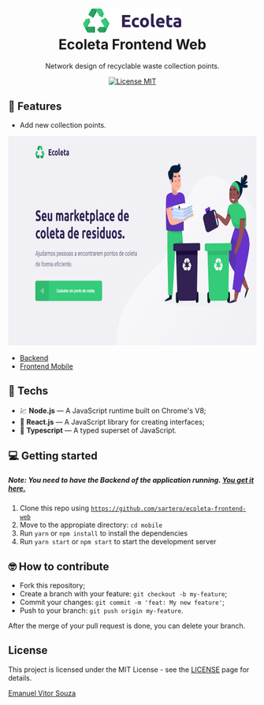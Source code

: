 <h1 align="center">
  <br>
    <img src=".github/logo-ecoleta.svg" alt="ecoleta" width="200">
  <br>
  Ecoleta Frontend Web
</h1>

<p align="center">Network design of recyclable waste collection points.</p>

<p align="center">
  <a href="https://opensource.org/licenses/MIT">
    <img src="https://img.shields.io/badge/license-MIT-green.svg" alt="License MIT">
  </a>
</p>

## 📜 Features

<ul>
  <li><p>Add new collection points.</p></li>
</ul>

<div align="center">
  <img src=".github/home-ecoleta-web.png" alt="Home" height="425">
</div>

<ul>
  <li><a href="https://github.com/sartero/ecoleta-backend">Backend</a></li>
  <li><a href="https://github.com/sartero/ecoleta-frontend-mobile">Frontend Mobile</a></li>
</ul>

## 🧰 Techs

[//]: # "Add the features of your project here:"

- 💹 **Node.js** — A JavaScript runtime built on Chrome's V8;
- 💼 **React.js** — A JavaScript library for creating interfaces;
- 🔷 **Typescript** — A typed superset of JavaScript.

## 💻 Getting started

##### Note: You need to have the Backend of the application running. <a href="https://github.com/sartero/ecoleta-backend">You get it here.</a>

1. Clone this repo using <code>https://github.com/sartero/ecoleta-frontend-web</code>
2. Move to the appropiate directory: <code>cd mobile</code>
3. Run <code>yarn</code> or <code>npm install</code> to install the dependencies
4. Run <code>yarn start</code> or <code>npm start</code> to start the development server

## 🤓 How to contribute

<ul>
  <li>Fork this repository;</li>
  <li>Create a branch with your feature: <code>git checkout -b my-feature</code>;</li>
  <li>Commit your changes: <code>git commit -m 'feat: My new feature'</code>;</li>
  <li>Push to your branch: <code>git push origin my-feature</code>.</li>
</ul>

<p>After the merge of your pull request is done, you can delete your branch.</p>

## License

This project is licensed under the MIT License - see the [LICENSE](https://opensource.org/licenses/MIT) page for details.

<a href="http://github.com/sartero">Emanuel Vitor Souza</a>
